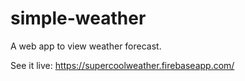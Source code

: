# simple-weather
A web app to view weather forecast.

See it live: https://supercoolweather.firebaseapp.com/
